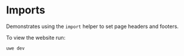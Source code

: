 # Imports

Demonstrates using the `import` helper to set page headers and footers.

To view the website run:

```
uwe dev
```
